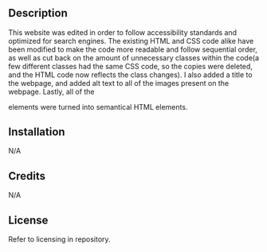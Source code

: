 # <First-Challenge>

## Description

This website was edited in order to follow accessibility standards and optimized for search engines. The existing HTML and CSS code alike have been modified to make the code more readable and follow sequential order, as well as cut back on the amount of unnecessary classes within the code(a few different classes had the same CSS code, so the copies were deleted, and the HTML code now reflects the class changes). I also added a title to the webpage, and added alt text to all of the images present on the webpage. Lastly, all of the <div> elements were turned into semantical HTML elements. 

## Installation

N/A

## Credits

N/A

## License

Refer to licensing in repository.
